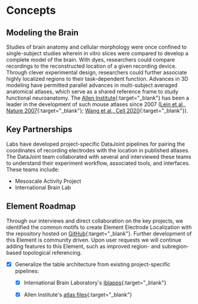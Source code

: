 # Concepts

## Modeling the Brain

Studies of brain anatomy and cellular morphology were once confined to single-subject
studies wherein in vitro slices were compared to develop a complete model of the brain.
With dyes, researchers could compare recordings to the reconstructed location of a given
recording device. Through clever experimental design, researchers could further
associate highly localized regions to their task-dependent function. Advances in 3D
modeling have permitted parallel advances in multi-subject averaged anatomical atlases, 
which serve as a shared reference frame to study functional neuroanatomy.
The [Allen Institute](https://mouse.brain-map.org/){:target="_blank"} has been a leader in the development of such mouse atlases since 2007 
([Lein et al., Nature 2007](https://doi.org/10.1038/nature05453){:target="_blank"}; 
[Wang et al., Cell 2020](https://doi.org/10.1016/j.cell.2020.04.007){:target="_blank"}).

## Key Partnerships

Labs have developed project-specific DataJoint pipelines for pairing the coordinates of recording electrodes with the location in published atlases. The DataJoint team collaborated with several and interviewed these teams to understand their experiment workflow, associated tools, and interfaces. These teams include:

+ Mesoscale Activity Project
+ International Brain Lab

## Element Roadmap

Through our interviews and direct collaboration on the key projects, we identified the common motifs to create Element Electrode Localization with the repository hosted on [GitHub](https://github.com/datajoint/element-electrode-localization){:target="_blank"}.
Further development of this Element is community driven. Upon user requests we will
continue adding features to this Element, such as improved region- and subregion-based
topological referencing.

- [x] Generalize the table architecture from existing project-specific pipelines:

  - [x] International Brain Laboratory's 
[iblapps](https://github.com/int-brain-lab/iblapps/wiki/){:target="_blank"}

  - [x] Allen Institute's [atlas files](https://community.brain-map.org/t/allen-mouse-ccf-accessing-and-using-related-data-and-tools/359){:target="_blank"}
